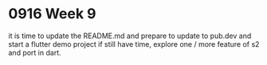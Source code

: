 # 0916 Week 9

it is time to update the README.md and prepare to update to pub.dev and start a flutter demo project
if still have time, explore one / more feature of s2 and port in dart.
